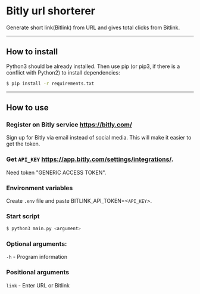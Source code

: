 # Bitly url shorterer
Generate short link(Bitlink) from URL and gives total clicks from Bitlink.
***

## How to install
Python3 should be already installed. Then use pip (or pip3, if there is a conflict with Python2) to install dependencies:
```bash
$ pip install -r requirements.txt
```
***

## How to use
### Register on Bitly service https://bitly.com/
Sign up for Bitly via email instead of social media. This will make it easier to get the token.

### Get `API_KEY` https://app.bitly.com/settings/integrations/. 
Need token "GENERIC ACCESS TOKEN".

### Environment variables
Create `.env` file and paste BITLINK_API_TOKEN=<`API_KEY`>.

### Start script
```bash
$ python3 main.py <argument>
```
### Optional arguments:
`-h` - Program information
### Positional arguments
`link` - Enter URL or Bitlink 

